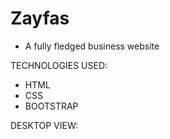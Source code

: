 # Zayfas
- A fully fledged business website

TECHNOLOGIES USED:
- HTML
- CSS
- BOOTSTRAP

DESKTOP VIEW:
